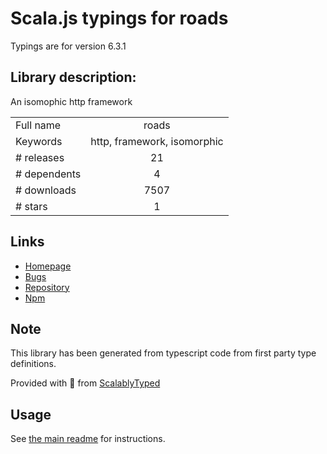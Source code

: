 
# Scala.js typings for roads

Typings are for version 6.3.1

## Library description:
An isomophic http framework

|                    |                 |
| ------------------ | :-------------: |
| Full name          | roads |
| Keywords           | http, framework, isomorphic |
| # releases         | 21 |
| # dependents       | 4 |
| # downloads        | 7507 |
| # stars            | 1 |

## Links
- [Homepage](https://github.com/Dashron/roads)
- [Bugs](http://github.com/Dashron/roads/issues)
- [Repository](https://github.com/Dashron/roads)
- [Npm](https://www.npmjs.com/package/roads)
    


## Note
This library has been generated from typescript code from first party type definitions.

Provided with :purple_heart: from [ScalablyTyped](https://github.com/oyvindberg/ScalablyTyped)

## Usage
See [the main readme](../../readme.md) for instructions.


